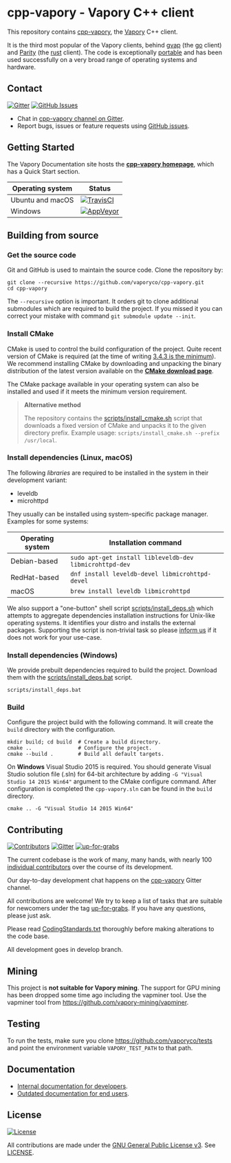 # cpp-vapory - Vapory C++ client

This repository contains [cpp-vapory](http://cpp-vapory.org), the [Vapory](https://vapory.co) C++ client.

It is the third most popular of the Vapory clients, behind [gvap](https://github.com/vaporyco/go-vapory) (the [go](https://golang.org)
client) and [Parity](https://github.com/vapcore/parity) (the [rust](https://www.rust-lang.org/) client).  The code is exceptionally
[portable](http://cpp-vapory.org/portability.html) and has been used successfully on a very broad range
of operating systems and hardware.


## Contact

[![Gitter](https://img.shields.io/gitter/room/nwjs/nw.js.svg)](https://gitter.im/vapory/cpp-vapory)
[![GitHub Issues](https://img.shields.io/github/issues-raw/badges/shields.svg)](https://github.com/vaporyco/cpp-vapory/issues)

- Chat in [cpp-vapory channel on Gitter](https://gitter.im/vapory/cpp-vapory).
- Report bugs, issues or feature requests using [GitHub issues](issues/new).


## Getting Started

The Vapory Documentation site hosts the **[cpp-vapory homepage](http://cpp-vapory.org)**, which
has a Quick Start section.


Operating system | Status
---------------- | ----------
Ubuntu and macOS | [![TravisCI](https://img.shields.io/travis/vapory/cpp-vapory/develop.svg)](https://travis-ci.org/vapory/cpp-vapory)
Windows          | [![AppVeyor](https://img.shields.io/appveyor/ci/vapory/cpp-vapory/develop.svg)](https://ci.appveyor.com/project/vapory/cpp-vapory)


## Building from source

### Get the source code

Git and GitHub is used to maintain the source code. Clone the repository by:

```shell
git clone --recursive https://github.com/vaporyco/cpp-vapory.git
cd cpp-vapory
```

The `--recursive` option is important. It orders git to clone additional 
submodules which are required to build the project.
If you missed it you can correct your mistake with command 
`git submodule update --init`.

### Install CMake

CMake is used to control the build configuration of the project. Quite recent 
version of CMake is required 
(at the time of writing [3.4.3 is the minimum](CMakeLists.txt#L25)).
We recommend installing CMake by downloading and unpacking the binary 
distribution  of the latest version available on the 
[**CMake download page**](https://cmake.org/download/).

The CMake package available in your operating system can also be installed
and used if it meets the minimum version requirement.

> **Alternative method**
>
> The repository contains the
[scripts/install_cmake.sh](scripts/install_cmake.sh) script that downloads 
> a fixed version of CMake and unpacks it to the given directory prefix. 
> Example usage: `scripts/install_cmake.sh --prefix /usr/local`.

### Install dependencies (Linux, macOS)

The following *libraries* are required to be installed in the system in their
development variant:

- leveldb
- microhttpd

They usually can be installed using system-specific package manager.
Examples for some systems:

Operating system | Installation command
---------------- | --------------------
Debian-based     | `sudo apt-get install libleveldb-dev libmicrohttpd-dev`
RedHat-based     | `dnf install leveldb-devel libmicrohttpd-devel`
macOS            | `brew install leveldb libmicrohttpd`


We also support a "one-button" shell script 
[scripts/install_deps.sh](scripts/install_deps.sh)
which attempts to aggregate dependencies installation instructions for Unix-like
operating systems. It identifies your distro and installs the external packages.
Supporting the script is non-trivial task so please [inform us](#contact)
if it does not work for your use-case.

### Install dependencies (Windows)

We provide prebuilt dependencies required to build the project. Download them
with the [scripts/install_deps.bat](scripts/install_deps.bat) script.

```shell
scripts/install_deps.bat
```

### Build

Configure the project build with the following command. It will create the 
`build` directory with the configuration.

```shell
mkdir build; cd build  # Create a build directory.
cmake ..               # Configure the project.
cmake --build .        # Build all default targets.
```

On **Windows** Visual Studio 2015 is required. You should generate Visual Studio 
solution file (.sln) for 64-bit architecture by adding 
`-G "Visual Studio 14 2015 Win64"` argument to the CMake configure command.
After configuration is completed the `cpp-vapory.sln` can be found in the
`build` directory.

```shell
cmake .. -G "Visual Studio 14 2015 Win64"
```

## Contributing

[![Contributors](https://img.shields.io/github/contributors/vapory/cpp-vapory.svg)](https://github.com/vaporyco/cpp-vapory/graphs/contributors)
[![Gitter](https://img.shields.io/gitter/room/nwjs/nw.js.svg)](https://gitter.im/vapory/cpp-vapory)
[![up-for-grabs](https://img.shields.io/github/issues-raw/vapory/cpp-vapory/up-for-grabs.svg)](https://github.com/vaporyco/cpp-vapory/labels/up-for-grabs)

The current codebase is the work of many, many hands, with nearly 100
[individual contributors](https://github.com/vaporyco/cpp-vapory/graphs/contributors) over the course of its development.

Our day-to-day development chat happens on the
[cpp-vapory](https://gitter.im/vapory/cpp-vapory) Gitter channel.

All contributions are welcome! We try to keep a list of tasks that are suitable
for newcomers under the tag 
[up-for-grabs](https://github.com/vaporyco/cpp-vapory/labels/up-for-grabs).
If you have any questions, please just ask.

Please read [CodingStandards.txt](CodingStandards.txt) thoroughly before making
alterations to the code base.

All development goes in develop branch.


## Mining

This project is **not suitable for Vapory mining**. The support for GPU mining 
has been dropped some time ago including the vapminer tool. Use the vapminer tool from https://github.com/vapory-mining/vapminer.

## Testing

To run the tests, make sure you clone https://github.com/vaporyco/tests and point the environment variable
`VAPORY_TEST_PATH` to that path.

## Documentation

- [Internal documentation for developers](doc/index.rst).
- [Outdated documentation for end users](http://www.vapdocs.org/en/latest/vapory-clients/cpp-vapory/).


## License

[![License](https://img.shields.io/github/license/vapory/cpp-vapory.svg)](LICENSE)

All contributions are made under the [GNU General Public License v3](https://www.gnu.org/licenses/gpl-3.0.en.html). See [LICENSE](LICENSE).
